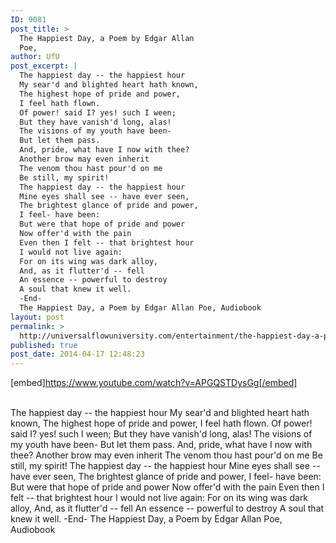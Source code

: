 ```yaml
---
ID: 9081
post_title: >
  The Happiest Day, a Poem by Edgar Allan
  Poe,
author: UfU
post_excerpt: |
  The happiest day -- the happiest hour
  My sear'd and blighted heart hath known,
  The highest hope of pride and power,
  I feel hath flown.
  Of power! said I? yes! such I ween;
  But they have vanish'd long, alas!
  The visions of my youth have been-
  But let them pass.
  And, pride, what have I now with thee?
  Another brow may even inherit
  The venom thou hast pour'd on me
  Be still, my spirit!
  The happiest day -- the happiest hour
  Mine eyes shall see -- have ever seen,
  The brightest glance of pride and power,
  I feel- have been:
  But were that hope of pride and power
  Now offer'd with the pain
  Even then I felt -- that brightest hour
  I would not live again:
  For on its wing was dark alloy,
  And, as it flutter'd -- fell
  An essence -- powerful to destroy
  A soul that knew it well.
  -End-
  The Happiest Day, a Poem by Edgar Allan Poe, Audiobook
layout: post
permalink: >
  http://universalflowuniversity.com/entertainment/the-happiest-day-a-poem-by-edgar-allan-poe/
published: true
post_date: 2014-04-17 12:48:23
---
```

[embed]https://www.youtube.com/watch?v=APGQSTDysGg[/embed]</br></br>
<p>The happiest day -- the happiest hour
        My sear'd and blighted heart hath known,
      The highest hope of pride and power,
        I feel hath flown.
      Of power! said I? yes! such I ween;
        But they have vanish'd long, alas!
      The visions of my youth have been-
        But let them pass.
      And, pride, what have I now with thee?
        Another brow may even inherit
      The venom thou hast pour'd on me
        Be still, my spirit!
      The happiest day -- the happiest hour
        Mine eyes shall see -- have ever seen,
      The brightest glance of pride and power,
        I feel- have been:
      But were that hope of pride and power
        Now offer'd with the pain
      Even then I felt -- that brightest hour
        I would not live again:
      For on its wing was dark alloy,
        And, as it flutter'd -- fell
      An essence -- powerful to destroy
        A soul that knew it well.
-End-
The Happiest Day, a Poem by Edgar Allan Poe, Audiobook</p>